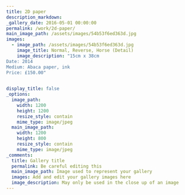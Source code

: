 ```yaml
---
title: 2D paper
description_markdown:
_gallery_date: 2016-05-01 00:00:00
permalink: /work/2d-paper/
main_image_path: /assets/images/54b53f6ed363d.jpg
images: 
  - image_path: /assets/images/54b53f6ed363d.jpg
    image_title: Normal, Reverse, Horse (Detail)
    image_description: "15cm x 38cm
Date: 2014
Medium: Abaca paper, ink
Price: £150.00"

  
display_title: false
_options:
  image_path:
    width: 1200
    height: 1200
    resize_style: contain
    mime_type: image/jpeg
  main_image_path:
    width: 1200
    height: 800
    resize_style: contain
    mime_type: image/jpeg
_comments:
  title: Gallery title
  permalink: Be careful editing this
  main_image_path: Image used to represent your gallery
  images: Add and edit your gallery images here
  image_description: May only be used in the close up of an image
---
```

